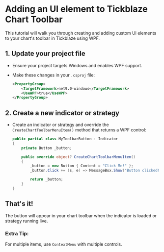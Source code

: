 # Adding an UI element to Tickblaze Chart Toolbar

This tutorial will walk you through creating and adding custom UI elements to your chart's toolbar in Tickblaze using WPF.

## 1. Update your project file

- Ensure your project targets Windows and enables WPF support.
- Make these changes in your `.csproj` file:

    ```xml
    <PropertyGroup>
        <TargetFramework>net9.0-windows</TargetFramework>
        <UseWPF>true</UseWPF>
    </PropertyGroup>
    ```

## 2. Create a new indicator or strategy

- Create an indicator or strategy and override the `CreateChartToolbarMenuItem()` method that returns a WPF control:

    ```csharp
    public partial class MyToolbarButton : Indicator
    {
        private Button _button;

        public override object? CreateChartToolbarMenuItem()
        {
            _button = new Button { Content = "Click Me!" };
            _button.Click += (s, e) => MessageBox.Show("Button clicked!");

            return _button;
        }
    }
    ```

## That's it!

The button will appear in your chart toolbar when the indicator is loaded or strategy running live.

### Extra Tip:
For multiple items, use `ContextMenu` with multiple controls.